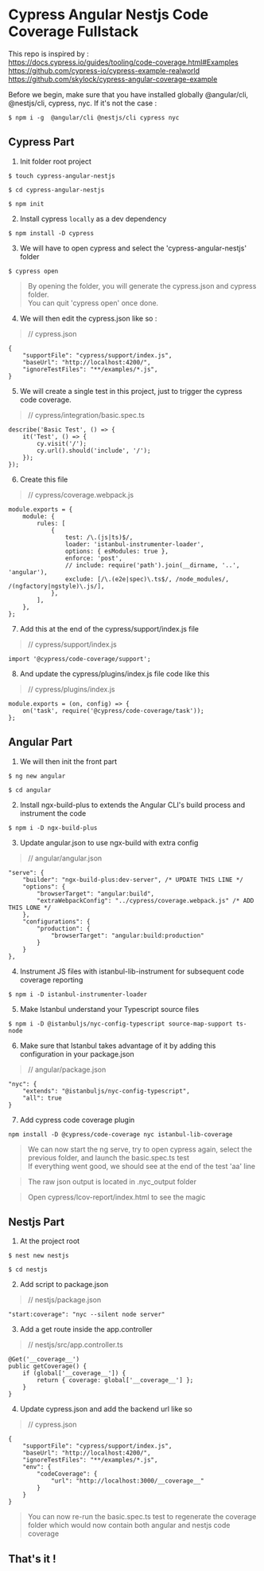 # Cypress Angular Nestjs Code Coverage Fullstack

This repo is inspired by :  
https://docs.cypress.io/guides/tooling/code-coverage.html#Examples  
https://github.com/cypress-io/cypress-example-realworld  
https://github.com/skylock/cypress-angular-coverage-example

Before we begin, make sure that you have installed globally @angular/cli, @nestjs/cli, cypress, nyc.
If it's not the case :

```
$ npm i -g  @angular/cli @nestjs/cli cypress nyc
```

## Cypress Part

1. Init folder root project

```
$ touch cypress-angular-nestjs
```

```
$ cd cypress-angular-nestjs
```

```
$ npm init
```

2. Install cypress `locally` as a dev dependency

```
$ npm install -D cypress
```

3. We will have to open cypress and select the 'cypress-angular-nestjs' folder

```
$ cypress open
```

> By opening the folder, you will generate the cypress.json and cypress folder.  
> You can quit 'cypress open' once done.

4. We will then edit the cypress.json like so :

> // cypress.json

```
{
    "supportFile": "cypress/support/index.js",
    "baseUrl": "http://localhost:4200/",
    "ignoreTestFiles": "**/examples/*.js",
}
```

5. We will create a single test in this project, just to trigger the cypress code coverage.

> // cypress/integration/basic.spec.ts

```
describe('Basic Test', () => {
    it('Test', () => {
        cy.visit('/');
        cy.url().should('include', '/');
    });
});
```

6. Create this file

> // cypress/coverage.webpack.js

```
module.exports = {
    module: {
        rules: [
            {
                test: /\.(js|ts)$/,
                loader: 'istanbul-instrumenter-loader',
                options: { esModules: true },
                enforce: 'post',
                // include: require('path').join(__dirname, '..', 'angular'),
                exclude: [/\.(e2e|spec)\.ts$/, /node_modules/, /(ngfactory|ngstyle)\.js/],
            },
        ],
    },
};
```

7. Add this at the end of the cypress/support/index.js file

> // cypress/support/index.js

```
import '@cypress/code-coverage/support';
```

8. And update the cypress/plugins/index.js file code like this

> // cypress/plugins/index.js

```
module.exports = (on, config) => {
    on('task', require('@cypress/code-coverage/task'));
};
```

## Angular Part

1. We will then init the front part

```
$ ng new angular
```

```
$ cd angular
```

2. Install ngx-build-plus to extends the Angular CLI's build process and instrument the code

```
$ npm i -D ngx-build-plus
```

3. Update angular.json to use ngx-build with extra config

> // angular/angular.json

```
"serve": {
    "builder": "ngx-build-plus:dev-server", /* UPDATE THIS LINE */
    "options": {
        "browserTarget": "angular:build",
        "extraWebpackConfig": "../cypress/coverage.webpack.js" /* ADD THIS LONE */
    },
    "configurations": {
        "production": {
            "browserTarget": "angular:build:production"
        }
    }
},
```

4. Instrument JS files with istanbul-lib-instrument for subsequent code coverage reporting

```
$ npm i -D istanbul-instrumenter-loader
```

5. Make Istanbul understand your Typescript source files

```
$ npm i -D @istanbuljs/nyc-config-typescript source-map-support ts-node
```

6. Make sure that Istanbul takes advantage of it by adding this configuration in your package.json

> // angular/package.json

```
"nyc": {
    "extends": "@istanbuljs/nyc-config-typescript",
    "all": true
}
```

7. Add cypress code coverage plugin

```
npm install -D @cypress/code-coverage nyc istanbul-lib-coverage
```

> We can now start the ng serve, try to open cypress again, select the previous folder, and launch the basic.spec.ts test  
> If everything went good, we should see at the end of the test 'aa' line

> The raw json output is located in .nyc_output folder

> Open cypress/lcov-report/index.html to see the magic

## Nestjs Part

1. At the project root

```
$ nest new nestjs
```

```
$ cd nestjs
```

2. Add script to package.json

> // nestjs/package.json

```
"start:coverage": "nyc --silent node server"
```

3. Add a get route inside the app.controller

> // nestjs/src/app.controller.ts

```
@Get('__coverage__')
public getCoverage() {
    if (global['__coverage__']) {
        return { coverage: global['__coverage__'] };
    }
}
```

4. Update cypress.json and add the backend url like so

> // cypress.json

```
{
    "supportFile": "cypress/support/index.js",
    "baseUrl": "http://localhost:4200/",
    "ignoreTestFiles": "**/examples/*.js",
    "env": {
        "codeCoverage": {
            "url": "http://localhost:3000/__coverage__"
        }
    }
}
```

> You can now re-run the basic.spec.ts test to regenerate the coverage folder which would now contain both angular and nestjs code coverage

## That's it !
